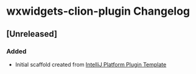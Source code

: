 <!-- Keep a Changelog guide -> https://keepachangelog.com -->

# wxwidgets-clion-plugin Changelog

## [Unreleased]
### Added
- Initial scaffold created from [IntelliJ Platform Plugin Template](https://github.com/JetBrains/intellij-platform-plugin-template)
